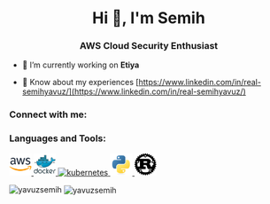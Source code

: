 <h1 align="center">Hi 👋, I'm Semih</h1>
<h3 align="center">AWS Cloud Security Enthusiast</h3>

- 🔭 I’m currently working on **Etiya**

- 📄 Know about my experiences [https://www.linkedin.com/in/real-semihyavuz/](https://www.linkedin.com/in/real-semihyavuz/)

<h3 align="left">Connect with me:</h3>
<p align="left">
</p>

<h3 align="left">Languages and Tools:</h3>
<p align="left"> <a href="https://aws.amazon.com" target="_blank" rel="noreferrer"> <img src="https://raw.githubusercontent.com/devicons/devicon/master/icons/amazonwebservices/amazonwebservices-original-wordmark.svg" alt="aws" width="40" height="40"/> </a> <a href="https://www.docker.com/" target="_blank" rel="noreferrer"> <img src="https://raw.githubusercontent.com/devicons/devicon/master/icons/docker/docker-original-wordmark.svg" alt="docker" width="40" height="40"/> </a> <a href="https://kubernetes.io" target="_blank" rel="noreferrer"> <img src="https://www.vectorlogo.zone/logos/kubernetes/kubernetes-icon.svg" alt="kubernetes" width="40" height="40"/> </a> <a href="https://www.python.org" target="_blank" rel="noreferrer"> <img src="https://raw.githubusercontent.com/devicons/devicon/master/icons/python/python-original.svg" alt="python" width="40" height="40"/> </a> <a href="https://www.rust-lang.org" target="_blank" rel="noreferrer"> <img src="https://raw.githubusercontent.com/devicons/devicon/master/icons/rust/rust-plain.svg" alt="rust" width="40" height="40"/> </a> </p>

<p><img align="left" src="https://github-readme-stats.vercel.app/api/top-langs?username=yavuzsemih&show_icons=true&locale=en&layout=compact" alt="yavuzsemih" /></p>

<p>&nbsp;<img align="center" src="https://github-readme-stats.vercel.app/api?username=yavuzsemih&show_icons=true&locale=en" alt="yavuzsemih" /></p>
